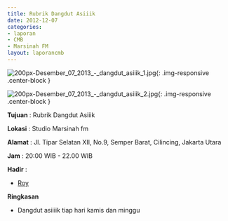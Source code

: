 ```yaml
---
title: Rubrik Dangdut Asiiik
date: 2012-12-07
categories:
- laporan
- CMB
- Marsinah FM
layout: laporancmb
---
```


![200px-Desember_07_2013_-_dangdut_asiiik_1.jpg](/uploads/200px-Desember_07_2013_-_dangdut_asiiik_1.jpg){: .img-responsive .center-block }

![200px-Desember_07_2013_-_dangdut_asiiik_2.jpg](/uploads/200px-Desember_07_2013_-_dangdut_asiiik_2.jpg){: .img-responsive .center-block }


**Tujuan** : Rubrik Dangdut Asiiik

**Lokasi** : Studio Marsinah fm 

**Alamat** : Jl. Tipar Selatan XII, No.9, Semper Barat, Cilincing, Jakarta Utara 

**Jam** : 20:00 WIB - 22.00 WIB 

**Hadir** :
* [Roy](http://wiki.ciptamedia.org/wiki/Roy)

**Ringkasan**  
* Dangdut asiiiik tiap hari kamis dan minggu
